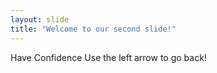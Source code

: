 ```yaml
---
layout: slide
title: "Welcome to our second slide!"
---
```

Have Confidence
Use the left arrow to go back!
